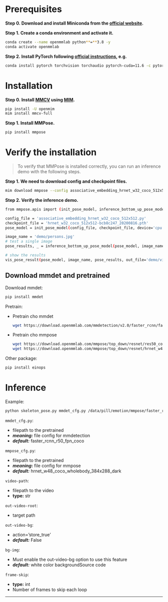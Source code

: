 # **Prerequisites**

**Step 0. Download and install Miniconda from the [official website](https://docs.conda.io/en/latest/miniconda.html).**

**Step 1. Create a conda environment and activate it.**

```bash
conda create --name openmmlab python**=**3.8 -y
conda activate openmmlab
```

**Step 2. Install PyTorch following [official instructions](https://pytorch.org/get-started/locally/), e.g.**

```bash
conda install pytorch torchvision torchaudio pytorch-cuda=11.6 -c pytorch -c nvidia
```

# Installation

**Step 0. Install [MMCV](https://github.com/open-mmlab/mmcv) using [MIM](https://github.com/open-mmlab/mim).**

```bash
pip install -U openmim
mim install mmcv-full
```

**Step 1. Install MMPose.**

```bash
pip install mmpose
```

# Verify the installation

> To verify that MMPose is installed correctly, you can run an inference demo with the following steps.
> 

**Step 1. We need to download config and checkpoint files.**

```bash
mim download mmpose --config associative_embedding_hrnet_w32_coco_512x512  --dest .
```

**Step 2. Verify the inference demo.**

```bash
from mmpose.apis import (init_pose_model, inference_bottom_up_pose_model, vis_pose_result)

config_file = 'associative_embedding_hrnet_w32_coco_512x512.py'
checkpoint_file = 'hrnet_w32_coco_512x512-bcb8c247_20200816.pth'
pose_model = init_pose_model(config_file, checkpoint_file, device='cpu')  # or device='cuda:0'

image_name = 'demo/persons.jpg'
# test a single image
pose_results, _ = inference_bottom_up_pose_model(pose_model, image_name)

# show the results
vis_pose_result(pose_model, image_name, pose_results, out_file='demo/vis_persons.jpg')
```

## Download mmdet and pretrained

Download mmdet:

```bash
pip install mmdet
```

Pretrain:

- Pretrain cho  mmdet
    
    ```bash
    wget https://download.openmmlab.com/mmdetection/v2.0/faster_rcnn/faster_rcnn_r50_fpn_1x_coco/faster_rcnn_r50_fpn_1x_coco_20200130-047c8118.pth
    ```
    
- Pretrain cho mmpose
    
    ```bash
    wget https://download.openmmlab.com/mmpose/top_down/resnet/res50_coco_256x192-ec54d7f3_20200709.pth
    wget https://download.openmmlab.com/mmpose/top_down/resnet/hrnet_w48_coco_wholebody_384x288_dark-f5726563_20200918.pth
    ```
    

Other package:

```bash
pip install einops
```

# Inference

Example:

```bash
python skeleton_pose.py mmdet_cfg.py /data/pill/emotion/mmpose/faster_rcnn_r50_fpn_1x_coco_20200130-047c8118.pth mmpose_cfg.py /data/pill/emotion/mmpose/hrnet_w48_coco_wholebody_384x288_dark-f5726563_20200918.pth  --video-path /data/baby/Workspace/tungch/dnp/00_poc/data/output.mp4 --out-video-root vis_results/o --out-video-bg
```

`mmdet_cfg.py`:

- filepath to the pretrained
- ***meaning:*** file config for mmdetection
- ***default:*** faster_rcnn_r50_fpn_coco

`mmpose_cfg.py`:

- filepath to the pretrained
- ***meaning*:** file config for mmpose
- ***default:*** hrnet_w48_coco_wholebody_384x288_dark

`video-path`: 

- filepath to the video
- **type:** str

`out-video-root`:

- target path

`out-video-bg`:

- action=’store_true’
- ***default:*** False

`bg-img`:

- Must enable the out-video-bg option to use this feature
- ***default:*** white color backgroundSource code

`frame-skip`:
- **type:** int
- Number of frames to skip each loop

---
